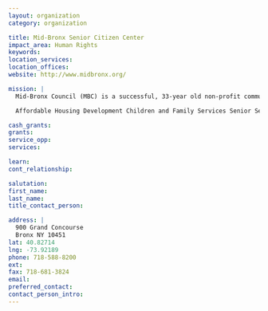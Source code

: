 ```yaml
---
layout: organization
category: organization

title: Mid-Bronx Senior Citizen Center
impact_area: Human Rights
keywords: 
location_services: 
location_offices: 
website: http://www.midbronx.org/

mission: |
  Mid-Bronx Council (MBC) is a successful, 33-year old non-profit community development corporation that supports and empowers the residents of the South and Mid-Bronx through the following programs:

  Affordable Housing Development Children and Family Services Senior Services Education and Youth Community Engagement Economic and Workforce Development 

cash_grants: 
grants: 
service_opp: 
services: 

learn: 
cont_relationship: 

salutation: 
first_name: 
last_name: 
title_contact_person: 

address: |
  900 Grand Concourse  
  Bronx NY 10451
lat: 40.82714
lng: -73.92189
phone: 718-588-8200
ext: 
fax: 718-681-3824
email: 
preferred_contact: 
contact_person_intro: 
---
```

